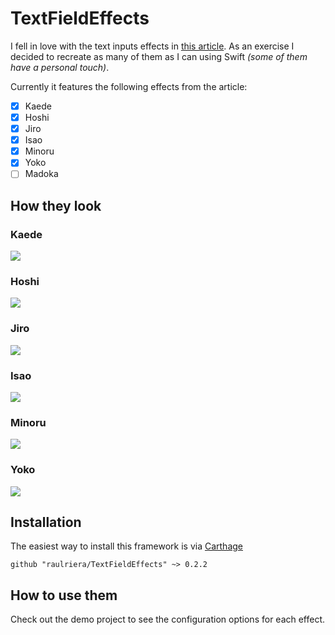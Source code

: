 # TextFieldEffects

I fell in love with the text inputs effects in [this article](http://tympanus.net/codrops/2015/01/08/inspiration-text-input-effects/). As an exercise I decided to recreate as many of them as I can using Swift *(some of them have a personal touch)*.

Currently it features the following effects from the article:

- [x] Kaede
- [x] Hoshi
- [x] Jiro
- [x] Isao
- [x] Minoru
- [x] Yoko
- [ ] Madoka

## How they look

### Kaede
<img src="https://raw.githubusercontent.com/raulriera/TextFieldEffects/master/Screenshots/Kaede.gif" />

### Hoshi
<img src="https://raw.githubusercontent.com/raulriera/TextFieldEffects/master/Screenshots/Hoshi.gif" />

### Jiro
<img src="https://raw.githubusercontent.com/raulriera/TextFieldEffects/master/Screenshots/Jiro.gif" />

### Isao
<img src="https://raw.githubusercontent.com/raulriera/TextFieldEffects/master/Screenshots/Isao.gif" />

### Minoru
<img src="https://raw.githubusercontent.com/raulriera/TextFieldEffects/master/Screenshots/Minoru.gif" />

### Yoko
<img src="https://raw.githubusercontent.com/raulriera/TextFieldEffects/master/Screenshots/Yoko.gif" />

## Installation

The easiest way to install this framework is via [Carthage](https://github.com/Carthage/Carthage)

```
github "raulriera/TextFieldEffects" ~> 0.2.2
```

## How to use them

Check out the demo project to see the configuration options for each effect.
